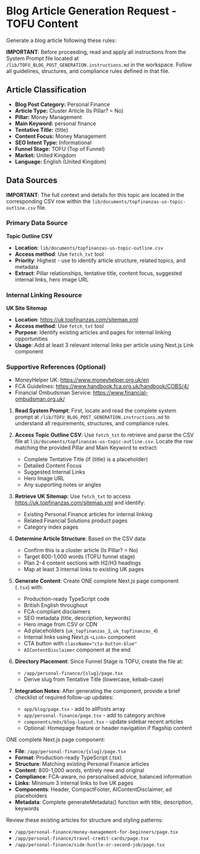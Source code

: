 <!-- markdownlint-disable MD033 MD041 MD036 -->

# Blog Article Generation Request - TOFU Content

Generate a blog article following these rules:

**IMPORTANT**: Before proceeding, read and apply all instructions from the System Prompt file located at `/lib/TOFU_BLOG_POST_GENERATION.instructions.md` in the workspace. Follow all guidelines, structures, and compliance rules defined in that file.

<BlogArticleRequest>

## Article Classification

- **Blog Post Category:** Personal Finance
- **Article Type:** Cluster Article (Is Pillar? = No)
- **Pillar:** Money Management
- **Main Keyword:** personal finance
- **Tentative Title:** {title}
- **Content Focus:** Money Management
- **SEO Intent Type:** Informational
- **Funnel Stage:** TOFU (Top of Funnel)
- **Market:** United Kingdom
- **Language:** English (United Kingdom)

## Data Sources

**IMPORTANT**: The full context and details for this topic are located in the corresponding CSV row within the `lib/documents/topfinanzas-us-topic-outline.csv` file.

### Primary Data Source

**Topic Outline CSV**

- **Location**: `lib/documents/topfinanzas-us-topic-outline.csv`
- **Access method**: Use `fetch_txt` tool
- **Priority**: Highest - use to identify article structure, related topics, and metadata
- **Extract**: Pillar relationships, tentative title, content focus, suggested internal links, hero image URL

### Internal Linking Resource

**UK Site Sitemap**

- **Location**: <https://uk.topfinanzas.com/sitemap.xml>
- **Access method**: Use `fetch_txt` tool
- **Purpose**: Identify existing articles and pages for internal linking opportunities
- **Usage**: Add at least 3 relevant internal links per article using Next.js Link component

### Supportive References (Optional)

- MoneyHelper UK: <https://www.moneyhelper.org.uk/en>
- FCA Guidelines: <https://www.handbook.fca.org.uk/handbook/COBS/4/>
- Financial Ombudsman Service: <https://www.financial-ombudsman.org.uk/>

</BlogArticleRequest>

<Instructions>

1. **Read System Prompt**: First, locate and read the complete system prompt at `/lib/TOFU_BLOG_POST_GENERATION.instructions.md` to understand all requirements, structures, and compliance rules.

2. **Access Topic Outline CSV**: Use `fetch_txt` to retrieve and parse the CSV file at `lib/documents/topfinanzas-us-topic-outline.csv`. Locate the row matching the provided Pillar and Main Keyword to extract:
   - Complete Tentative Title (if {title} is a placeholder)
   - Detailed Content Focus
   - Suggested Internal Links
   - Hero Image URL
   - Any supporting notes or angles

3. **Retrieve UK Sitemap**: Use `fetch_txt` to access <https://uk.topfinanzas.com/sitemap.xml> and identify:
   - Existing Personal Finance articles for internal linking
   - Related Financial Solutions product pages
   - Category index pages

4. **Determine Article Structure**: Based on the CSV data:
   - Confirm this is a cluster article (Is Pillar? = No)
   - Target 800-1,000 words (TOFU funnel stage)
   - Plan 2-4 content sections with H2/H3 headings
   - Map at least 3 internal links to existing UK pages

5. **Generate Content**: Create ONE complete Next.js page component (`.tsx`) with:
   - Production-ready TypeScript code
   - British English throughout
   - FCA-compliant disclaimers
   - SEO metadata (title, description, keywords)
   - Hero image from CSV or CDN
   - Ad placeholders (`uk_topfinanzas_3`, `uk_topfinanzas_4`)
   - Internal links using Next.js `<Link>` component
   - CTA button with `className="cta-button-blue"`
   - `AIContentDisclaimer` component at the end

6. **Directory Placement**: Since Funnel Stage is TOFU, create the file at:
   - `/app/personal-finance/{slug}/page.tsx`
   - Derive slug from Tentative Title (lowercase, kebab-case)

7. **Integration Notes**: After generating the component, provide a brief checklist of required follow-up updates:
   - `app/blog/page.tsx` - add to allPosts array
   - `app/personal-finance/page.tsx` - add to category archive
   - `components/mdx/blog-layout.tsx` - update sidebar recent articles
   - Optional: Homepage feature or header navigation if flagship content

</Instructions>

<OutputRequired>

ONE complete Next.js page component:

- **File**: `/app/personal-finance/{slug}/page.tsx`
- **Format**: Production-ready TypeScript (.tsx)
- **Structure**: Matching existing Personal Finance articles
- **Content**: 800-1,000 words, entirely new and original
- **Compliance**: FCA-aware, no personalised advice, balanced information
- **Links**: Minimum 3 internal links to live UK pages
- **Components**: Header, CompactFooter, AIContentDisclaimer, ad placeholders
- **Metadata**: Complete generateMetadata() function with title, description, keywords

</OutputRequired>

<TemplateReferences>

Review these existing articles for structure and styling patterns:

- `/app/personal-finance/money-management-for-beginners/page.tsx`
- `/app/personal-finance/travel-credit-cards/page.tsx`
- `/app/personal-finance/side-hustle-or-second-job/page.tsx`

</TemplateReferences>
